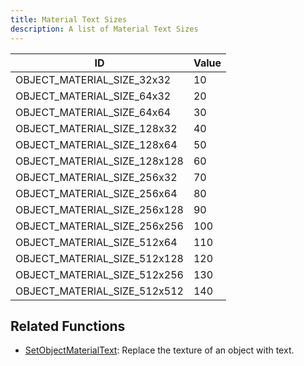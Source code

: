 ```yaml
---
title: Material Text Sizes
description: A list of Material Text Sizes
---
```


| ID                           | Value |
| ---------------------------- | ----- |
| OBJECT_MATERIAL_SIZE_32x32   | 10    |
| OBJECT_MATERIAL_SIZE_64x32   | 20    |
| OBJECT_MATERIAL_SIZE_64x64   | 30    |
| OBJECT_MATERIAL_SIZE_128x32  | 40    |
| OBJECT_MATERIAL_SIZE_128x64  | 50    |
| OBJECT_MATERIAL_SIZE_128x128 | 60    |
| OBJECT_MATERIAL_SIZE_256x32  | 70    |
| OBJECT_MATERIAL_SIZE_256x64  | 80    |
| OBJECT_MATERIAL_SIZE_256x128 | 90    |
| OBJECT_MATERIAL_SIZE_256x256 | 100   |
| OBJECT_MATERIAL_SIZE_512x64  | 110   |
| OBJECT_MATERIAL_SIZE_512x128 | 120   |
| OBJECT_MATERIAL_SIZE_512x256 | 130   |
| OBJECT_MATERIAL_SIZE_512x512 | 140   |

## Related Functions

- [SetObjectMaterialText](/docs/scripting/functions/SetObjectMaterialText): Replace the texture of an object with text.
